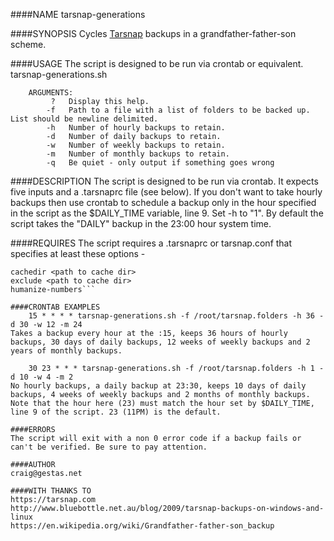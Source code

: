 ####NAME
tarsnap-generations  

####SYNOPSIS
Cycles [Tarsnap](https://tarsnap.com/ "Tarsnap") backups in a grandfather-father-son scheme.

####USAGE
The script is designed to be run via crontab or equivalent.
    tarsnap-generations.sh

        ARGUMENTS:
             ?   Display this help.    
            -f   Path to a file with a list of folders to be backed up. List should be newline delimited.  
            -h   Number of hourly backups to retain.
            -d   Number of daily backups to retain.
            -w   Number of weekly backups to retain.
            -m   Number of monthly backups to retain.
            -q   Be quiet - only output if something goes wrong

####DESCRIPTION
The script is designed to be run via crontab. It expects five inputs and a .tarsnaprc file (see below). If you don't want to take hourly backups then use crontab to schedule a backup only in the hour specified in the script as the $DAILY_TIME variable, line 9. Set -h to "1". By default the script takes the "DAILY" backup in the 23:00 hour system time. 

####REQUIRES
The script requires a .tarsnaprc or tarsnap.conf that specifies at least these options -  
```keyfile <path to keyfile>  
cachedir <path to cache dir>  
exclude <path to cache dir>  
humanize-numbers```

####CRONTAB EXAMPLES 	
    15 * * * * tarsnap-generations.sh -f /root/tarsnap.folders -h 36 -d 30 -w 12 -m 24
Takes a backup every hour at the :15, keeps 36 hours of hourly backups, 30 days of daily backups, 12 weeks of weekly backups and 2 years of monthly backups.
    
    30 23 * * * tarsnap-generations.sh -f /root/tarsnap.folders -h 1 -d 10 -w 4 -m 2
No hourly backups, a daily backup at 23:30, keeps 10 days of daily backups, 4 weeks of weekly backups and 2 months of monthly backups. Note that the hour here (23) must match the hour set by $DAILY_TIME, line 9 of the script. 23 (11PM) is the default.

####ERRORS
The script will exit with a non 0 error code if a backup fails or can't be verified. Be sure to pay attention. 

####AUTHOR
craig@gestas.net

####WITH THANKS TO
https://tarsnap.com  
http://www.bluebottle.net.au/blog/2009/tarsnap-backups-on-windows-and-linux  
https://en.wikipedia.org/wiki/Grandfather-father-son_backup
